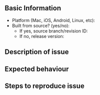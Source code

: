 ## Basic Information

* Platform (Mac, iOS, Android, Linux, etc): 
* Built from source? (yes/no): 
    * If yes, source branch/revision ID: 
    * If no, release version:

## Description of issue



## Expected behaviour



## Steps to reproduce issue

